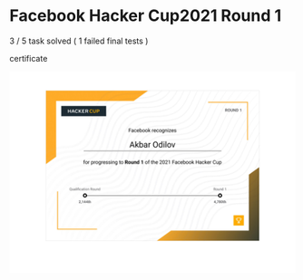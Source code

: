 # Facebook Hacker Cup2021 Round 1

3 / 5 task solved ( 1 failed final tests )

certificate 

![Akbar Odilov's certificate for Facebook Hacker Cup - 2021](Akbar_Odilov_certificate_for_Facebook_Hacker_Cup_2021_Round_1.jpg?raw=true "Akbar Odilov's certificate for Facebook Hacker Cup - 2021")